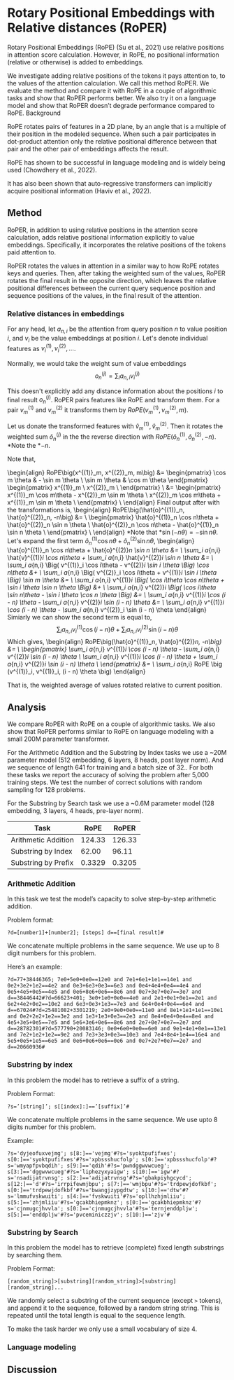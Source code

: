 # Rotary Positional Embeddings with Relative distances (RoPER)

Rotary Positional Embeddings (RoPE) (Su et al., 2021) use relative positions in attention score calculation. However, in RoPE, no positional information (relative or otherwise) is added to embeddings. 

We investigate adding relative positions of the tokens it pays attention to, to the values of the attention calculation. We call this method RoPER. We evaluate the method and compare it with RoPE in a couple of algorithmic tasks and show that RoPER performs better. We also try it on a language model and show that RoPER doesn’t degrade performance compared to RoPE.
Background

RoPE rotates pairs of features in a 2D plane, by an angle that is a multiple of their position in the modeled sequence. When such a pair participates in dot-product attention only the relative positional difference between that pair and the other pair of embeddings affects the result. 

RoPE has shown to be successful in language modeling and is widely being used (Chowdhery et al., 2022).

It has also been shown that auto-regressive transformers can implicitly acquire positional information (Haviv et al., 2022).

## Method

RoPER, in addition to using relative positions in the attention score calculation,
adds relative positional information explicitly to value embeddings.
Specifically, it incorporates the relative positions of the tokens paid attention to.

RoPER rotates the values in attention in a similar way to how RoPE rotates keys and queries.
Then, after taking the weighted sum of the values, RoPER rotates the final result in the opposite direction,
which leaves the relative positional differences between the current query sequence
position and sequence positions of the values, in the final result of the attention.

### Relative distances in embeddings

For any head, let $a_{n,i}$ be the attention from query position $n$ to value position $i$,
and $v_i$ be the value embeddings at position $i$. Let's denote individual features
as $v^{(1)}_i, v^{(2)}_i, \dots$.

Normally, we would take the weight sum of value embeddings
$$o^{(j)}_n = \sum_i a_{n,i} v^{(j)}_i$$

This doesn't explicitly add any distance information about the positions $i$ to final
result $o^{(j)}_n$.
RoPER pairs features like RoPE and transform them.
For a pair $v^{(1)}_m$ and $v^{(2)}_m$ it transforms them by
 $RoPE\big(v^{(1)}_m, v^{(2)}_m, m\big)$.

Let us donate the transformed features with $\hat{v}^{(1)}_m, \hat{v}^{(2)}_m$.
Then it rotates the weighted sum $\hat{o}^{(j)}_n$ in the the reverse direction with
 $RoPE\big(\hat{o}^{(1)}_n, \hat{o}^{(2)}_n, -n\big)$.
*Note the *$-n$.

Note that,

\begin{align}
RoPE\big(x^{(1)}_m, x^{(2)}_m, m\big) &=
\begin{pmatrix}
\cos m \theta & - \sin m \theta \\
\sin m \theta & \cos m \theta
\end{pmatrix}
\begin{pmatrix}
x^{(1)}_m \\
x^{(2)}_m \\
\end{pmatrix} \\
&=
\begin{pmatrix}
x^{(1)}_m \cos m\theta - x^{(2)}_m \sin m \theta \\
x^{(2)}_m \cos m\theta + x^{(1)}_m \sin m \theta \\
\end{pmatrix} \\
\end{align}
Final output after with the transformations is,
\begin{align}
RoPE\big(\hat{o}^{(1)}_n, \hat{o}^{(2)}_n, -n\big) &= \\
\begin{pmatrix}
\hat{o}^{(1)}_n \cos n\theta + \hat{o}^{(2)}_n \sin n \theta \\
\hat{o}^{(2)}_n \cos n\theta - \hat{o}^{(1)}_n \sin n \theta \\
\end{pmatrix} \\
\end{align}
*Note that *$\sin (-n \theta) = -\sin n \theta$.
Let's expand the first term $\hat{o}^{(1)}_n \cos n\theta + \hat{o}^{(2)}_n \sin n \theta$,
\begin{align}
\hat{o}^{(1)}_n \cos n\theta + \hat{o}^{(2)}_n \sin n \theta &= \\
\sum_i a_{n,i} \hat{v}^{(1)}_i \cos n\theta + \sum_i a_{n,i} \hat{v}^{(2)}_i \sin n \theta &= \\
\sum_i a_{n,i} \Big( v^{(1)}_i \cos i\theta - v^{(2)}_i \sin i \theta \Big) \cos n\theta &+ \\
\sum_i a_{n,i} \Big( v^{(2)}_i \cos i\theta + v^{(1)}_i \sin i \theta \Big) \sin m \theta &= \\
\sum_i a_{n,i} v^{(1)}_i \Big( \cos i\theta \cos n\theta + \sin i \theta \sin n \theta \Big) &+ \\
\sum_i a_{n,i} v^{(2)}_i \Big( \cos i\theta \sin n\theta - \sin i \theta \cos n \theta \Big) &= \\
\sum_i a_{n,i} v^{(1)}_i \cos (i - n) \theta - \sum_i a_{n,i} v^{(2)}_i \sin (i - n) \theta &= \\
\sum_i a_{n,i} v^{(1)}_i \cos (i - n) \theta - \sum_i a_{n,i} v^{(2)}_i \sin (i - n) \theta
\end{align}
Simiarly we can show the second term is equal to,
$$\sum_i a_{n,i} v^{(1)}_i \cos (i - n) \theta + \sum_i a_{n,i} v^{(2)}_i \sin (i - n) \theta$$
Which gives,
\begin{align}
RoPE\big(\hat{o}^{(1)}_n, \hat{o}^{(2)}_n, -n\big) &= \\
\begin{pmatrix}
\sum_i a_{n,i} v^{(1)}_i \cos (i - n) \theta - \sum_i a_{n,i} v^{(2)}_i \sin (i - n) \theta \\
\sum_i a_{n,i} v^{(1)}_i \cos (i - n) \theta + \sum_i a_{n,i} v^{(2)}_i \sin (i - n) \theta \\
\end{pmatrix} &= \\
\sum_i a_{n,i} RoPE \big (v^{(1)}_i, v^{(1)}_i, (i - n) \theta \big)
\end{align}

That is, the weighted average of values rotated relative to current position.

## Analysis

We compare RoPER with RoPE on a couple of algorithmic tasks. We also show that RoPER performs similar to RoPE on language modeling with a small 200M parameter transformer.

For the Arithmetic Addition and the Substring by Index tasks we use a ~20M parameter model (512 embedding, 6 layers, 8 heads, post layer norm). And we sequence of length 641 for training and a batch size of 32.. For both these tasks we report the accuracy of solving the problem after 5,000 training steps. We test the number of correct solutions with random sampling for 128 problems.

For the Substring by Search task we use a ~0.6M parameter model (128 embedding, 3 layers, 4 heads, pre-layer norm).

| Task              | RoPE  | RoPER |
|-------------------|-------|-------|
|Arithmetic Addition|124.33 |126.33 |
|Substring by Index |62.00  |96.11  |
|Substring by Prefix|0.3329 |0.3205 |

### Arithmetic Addition

In this task we test the model’s capacity to solve step-by-step arithmetic addition.

Problem format:

```
?d=[number1]+[number2]; [steps] d==[final result]#
```

We concatenate multiple problems in the same sequence. We use up to 8 digit numbers for this problem.


Here’s an example:

```
?d=77+38446365; 7e0+5e0+0e0==12e0 and 7e1+6e1+1e1==14e1 and 0e2+3e2+1e2==4e2 and 0e3+6e3+0e3==6e3 and 0e4+4e4+0e4==4e4 and 0e5+4e5+0e5==4e5 and 0e6+8e6+0e6==8e6 and 0e7+3e7+0e7==3e7 and d==38446442#?d=66623+401; 3e0+1e0+0e0==4e0 and 2e1+0e1+0e1==2e1 and 6e2+4e2+0e2==10e2 and 6e3+0e3+1e3==7e3 and 6e4+0e4+0e4==6e4 and d==67024#?d=25481082+3301219; 2e0+9e0+0e0==11e0 and 8e1+1e1+1e1==10e1 and 0e2+2e2+1e2==3e2 and 1e3+1e3+0e3==2e3 and 8e4+0e4+0e4==8e4 and 4e5+3e5+0e5==7e5 and 5e6+3e6+0e6==8e6 and 2e7+0e7+0e7==2e7 and d==28782301#?d=577790+20083146; 0e0+6e0+0e0==6e0 and 9e1+4e1+0e1==13e1 and 7e2+1e2+1e2==9e2 and 7e3+3e3+0e3==10e3 and 7e4+8e4+1e4==16e4 and 5e5+0e5+1e5==6e5 and 0e6+0e6+0e6==0e6 and 0e7+2e7+0e7==2e7 and d==20660936#
```

### Substring by index

In this problem the model has to retrieve a suffix of a string.

Problem Format:
```
?s=’[string]’; s[[index]:]==’[suffix]’#
```

We concatenate multiple problems in the same sequence. We use upto 8 digits number for this problem.

Example:

```
?s='dyjeofuxvejmg'; s[8:]=='vejmg'#?s='syoktpufifxes'; s[0:]=='syoktpufifxes'#?s='xpbssshucfolp'; s[0:]=='xpbssshucfolp'#?s='wmyapfpvbqdih'; s[9:]=='qdih'#?s='pwndggwvwcueg'; s[3:]=='dggwvwcueg'#?s='liphezyxyaigw'; s[10:]=='igw'#?s='nsadijatrvnsg'; s[2:]=='adijatrvnsg'#?s='gbakpiyhgcycd'; s[12:]=='d'#?s='irrpifewmjbpu'; s[7:]=='wmjbpu'#?s='trdpewjdofkbf'; s[0:]=='trdpewjdofkbf'#?s='bwangjzypgdtw'; s[10:]=='dtw'#?s='lmmufvskwuiti'; s[4:]=='fvskwuiti'#?s='opllhzhjmliiu'; s[5:]=='zhjmliiu'#?s='gcakbhiepmknz'; s[0:]=='gcakbhiepmknz'#?s='cjnmugcjhvvla'; s[0:]=='cjnmugcjhvvla'#?s='ternjenddpljw'; s[5:]=='enddpljw'#?s='pvceminiczzjv'; s[10:]=='zjv'#
```

### Substring by Search

In this problem the model has to retrieve (complete) fixed length substrings by searching them. 

Problem Format:

```
[random_string]>[substring][random_string]>[substring][random_string]...
```

We randomly select a substring of the current sequence (except `>` tokens), and append it to the sequence, followed by a random string string. This is repeated until the total length is equal to the sequence length.

To make the task harder we only use a small vocabulary of size 4.

### Language modeling

## Discussion
